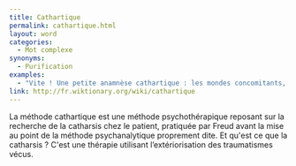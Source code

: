 ```yaml
---
title: Cathartique
permalink: cathartique.html
layout: word
categories:
  - Mot complexe
synonyms:
  - Purification
examples:
  - "Vite ! Une petite anamnèse cathartique : les mondes concomitants, ce que j'écris, ce que je pense..."
link: http://fr.wiktionary.org/wiki/cathartique
---
```


La méthode cathartique est une méthode psychothérapique reposant sur la recherche de la catharsis chez le patient, pratiquée par Freud avant la mise au point de la méthode psychanalytique proprement dite.
Et qu'est ce que la catharsis ? C'est une thérapie utilisant l’extériorisation des traumatismes vécus. 

